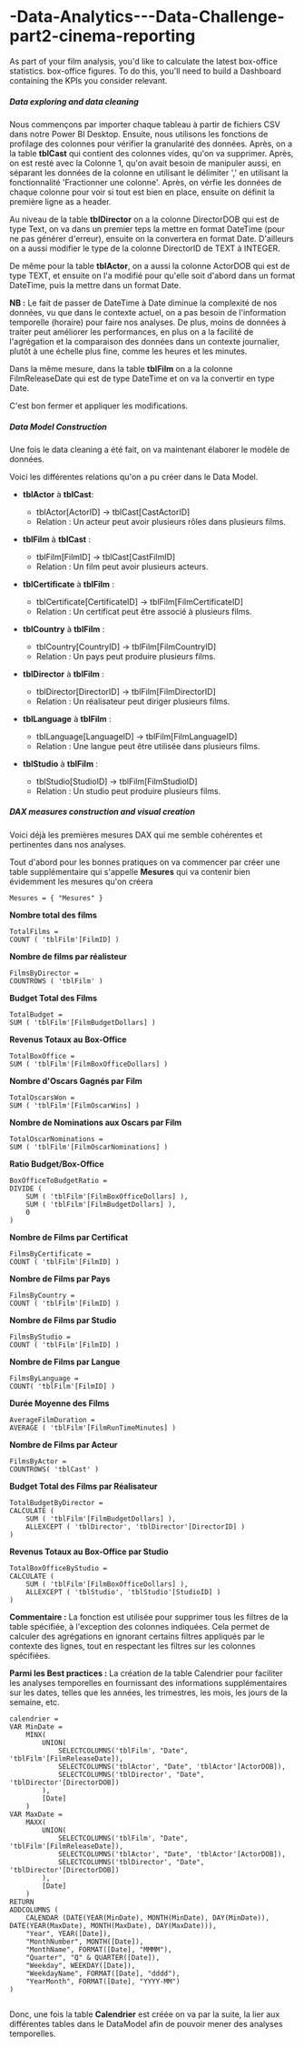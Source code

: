 # -Data-Analytics---Data-Challenge-part2-cinema-reporting

As part of your film analysis, you'd like to calculate the latest box-office statistics.
box-office figures. To do this, you'll need to build a Dashboard containing the KPIs you consider relevant.

##### Data exploring and data cleaning
Nous commençons par importer chaque tableau à partir de fichiers CSV dans notre Power BI Desktop.
Ensuite, nous utilisons les fonctions de profilage des colonnes pour vérifier la granularité des données.
Après, on a la table **tblCast** qui contient des colonnes vides, qu'on va supprimer.
Après, on est resté avec la Colonne 1, qu'on avait besoin de manipuler aussi, en séparant les données de la colonne en utilisant le délimiter ',' en utilisant la fonctionnalité 'Fractionner une colonne'.
Après, on vérfie les données de chaque colonne pour voir si tout est bien en place, ensuite on définit la première ligne as a header.

Au niveau de la table **tblDirector** on a la colonne DirectorDOB qui est de type Text, on va dans un premier teps la mettre en format DateTime (pour ne pas générer d'erreur), ensuite on la convertera en format Date.
D'ailleurs on a aussi modifier le type de la colonne DirectorID de TEXT à INTEGER.

De même pour la table **tblActor**, on a aussi la colonne ActorDOB qui est de type TEXT, et ensuite on l'a modifié pour qu'elle soit d'abord dans un format DateTime, puis la mettre dans un format Date.

**NB :** Le fait de passer de DateTime à Date diminue la complexité de nos données, vu que dans le contexte actuel, on a pas besoin de l'information temporelle (horaire) pour faire nos analyses.
De plus, moins de données à traiter peut améliorer les performances, en plus on a la facilité de l'agrégation et la comparaison des données dans un contexte journalier, plutôt à une échelle plus fine, comme les heures et les minutes.

Dans la même mesure, dans la table **tblFilm** on a la colonne FilmReleaseDate qui est de type DateTime et on va la convertir en type Date.

C'est bon fermer et appliquer les modifications.

##### Data Model Construction
Une fois le data cleaning a été fait, on va maintenant élaborer le modèle de données.

Voici les différentes relations qu'on a pu créer dans le Data Model.
- **tblActor** à **tblCast**:
  - tblActor[ActorID] -> tblCast[CastActorID]
  - Relation : Un acteur peut avoir plusieurs rôles dans plusieurs films.
    
- **tblFilm** à **tblCast** :
  - tblFilm[FilmID] -> tblCast[CastFilmID]
  - Relation : Un film peut avoir plusieurs acteurs.
 
- **tblCertificate** à **tblFilm** :
  - tblCertificate[CertificateID] -> tblFilm[FilmCertificateID]
  - Relation : Un certificat peut être associé à plusieurs films.
 
- **tblCountry** à **tblFilm** :
  - tblCountry[CountryID] -> tblFilm[FilmCountryID]
  - Relation : Un pays peut produire plusieurs films.
 
- **tblDirector** à **tblFilm** :
  - tblDirector[DirectorID] -> tblFilm[FilmDirectorID]
  - Relation : Un réalisateur peut diriger plusieurs films.

- **tblLanguage** à **tblFilm** :
  - tblLanguage[LanguageID] -> tblFilm[FilmLanguageID]
  - Relation : Une langue peut être utilisée dans plusieurs films.

- **tblStudio** à **tblFilm** :
  - tblStudio[StudioID] -> tblFilm[FilmStudioID]
  - Relation : Un studio peut produire plusieurs films.


##### DAX measures construction and visual creation
Voici déjà les premières mesures DAX qui me semble cohérentes et pertinentes dans nos analyses.

Tout d'abord pour les bonnes pratiques on va commencer par créer une table supplémentaire qui s'appelle **Mesures** qui va contenir bien évidemment les mesures qu'on créera
```
Mesures = { "Mesures" }
```
  
**Nombre total des films**
```
TotalFilms =
COUNT ( 'tblFilm'[FilmID] )
```

**Nombre de films par réalisteur**
```
FilmsByDirector =
COUNTROWS ( 'tblFilm' )
```

**Budget Total des Films**
```
TotalBudget =
SUM ( 'tblFilm'[FilmBudgetDollars] )
```

**Revenus Totaux au Box-Office**
```
TotalBoxOffice =
SUM ( 'tblFilm'[FilmBoxOfficeDollars] )
```

**Nombre d'Oscars Gagnés par Film**
```
TotalOscarsWon =
SUM ( 'tblFilm'[FilmOscarWins] )
```

**Nombre de Nominations aux Oscars par Film**
```
TotalOscarNominations =
SUM ( 'tblFilm'[FilmOscarNominations] )
```

**Ratio Budget/Box-Office**
```
BoxOfficeToBudgetRatio =
DIVIDE (
    SUM ( 'tblFilm'[FilmBoxOfficeDollars] ),
    SUM ( 'tblFilm'[FilmBudgetDollars] ),
    0
)
```

**Nombre de Films par Certificat**
```
FilmsByCertificate =
COUNT ( 'tblFilm'[FilmID] )
```

**Nombre de Films par Pays**
```
FilmsByCountry =
COUNT ( 'tblFilm'[FilmID] )
```

**Nombre de Films par Studio**
```
FilmsByStudio =
COUNT ( 'tblFilm'[FilmID] )
```

**Nombre de Films par Langue**
```
FilmsByLanguage =
COUNT( 'tblFilm'[FilmID] )
```

**Durée Moyenne des Films**
```
AverageFilmDuration =
AVERAGE ( 'tblFilm'[FilmRunTimeMinutes] )
```

**Nombre de Films par Acteur**
```
FilmsByActor =
COUNTROWS( 'tblCast' )
```

**Budget Total des Films par Réalisateur**
```
TotalBudgetByDirector =
CALCULATE (
    SUM ( 'tblFilm'[FilmBudgetDollars] ),
    ALLEXCEPT ( 'tblDirector', 'tblDirector'[DirectorID] )
)
```

**Revenus Totaux au Box-Office par Studio**
```
TotalBoxOfficeByStudio =
CALCULATE (
    SUM ( 'tblFilm'[FilmBoxOfficeDollars] ),
    ALLEXCEPT ( 'tblStudio', 'tblStudio'[StudioID] )
)
```

**Commentaire :** La fonction est utilisée pour supprimer tous les filtres de la table spécifiée, à l'exception des colonnes indiquées. Cela permet de calculer des agrégations en ignorant certains filtres appliqués par le contexte des lignes, tout en respectant les filtres sur les colonnes spécifiées.


**Parmi les Best practices :** La création de la table Calendrier pour faciliter les analyses temporelles en fournissant des informations supplémentaires sur les dates, telles que les années, les trimestres, les mois, les jours de la semaine, etc.
```
calendrier = 
VAR MinDate = 
    MINX(
        UNION(
            SELECTCOLUMNS('tblFilm', "Date", 'tblFilm'[FilmReleaseDate]),
            SELECTCOLUMNS('tblActor', "Date", 'tblActor'[ActorDOB]),
            SELECTCOLUMNS('tblDirector', "Date", 'tblDirector'[DirectorDOB])
        ),
        [Date]
    )
VAR MaxDate = 
    MAXX(
        UNION(
            SELECTCOLUMNS('tblFilm', "Date", 'tblFilm'[FilmReleaseDate]),
            SELECTCOLUMNS('tblActor', "Date", 'tblActor'[ActorDOB]),
            SELECTCOLUMNS('tblDirector', "Date", 'tblDirector'[DirectorDOB])
        ),
        [Date]
    )
RETURN
ADDCOLUMNS (
    CALENDAR (DATE(YEAR(MinDate), MONTH(MinDate), DAY(MinDate)), DATE(YEAR(MaxDate), MONTH(MaxDate), DAY(MaxDate))),
    "Year", YEAR([Date]),
    "MonthNumber", MONTH([Date]),
    "MonthName", FORMAT([Date], "MMMM"),
    "Quarter", "Q" & QUARTER([Date]),
    "Weekday", WEEKDAY([Date]),
    "WeekdayName", FORMAT([Date], "dddd"),
    "YearMonth", FORMAT([Date], "YYYY-MM")
)


```
Donc, une fois la table **Calendrier** est créée on va par la suite, la lier aux différentes tables dans le DataModel afin de pouvoir mener des analyses temporelles.

